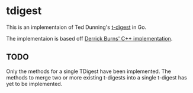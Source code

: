 # tdigest

This is an implementaion of Ted Dunning's [t-digest](https://github.com/tdunning/t-digest/) in Go.

The implementaion is based off [Derrick Burns' C++ implementation](https://github.com/derrickburns/tdigest).


## TODO

Only the methods for a single TDigest have been implemented.
The methods to merge two or more existing t-digests into a single t-digest has yet to be implemented.
